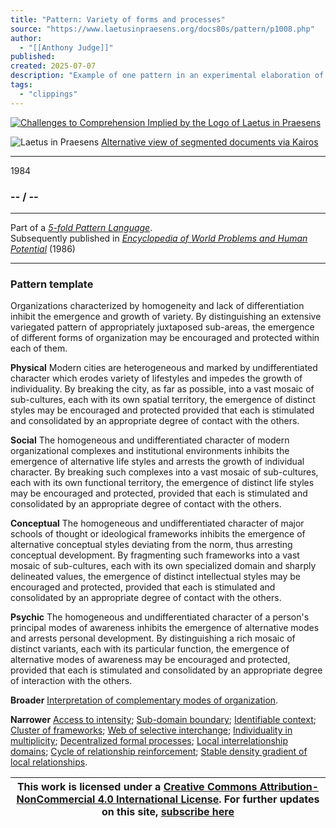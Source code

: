 ```yaml
---
title: "Pattern: Variety of forms and processes"
source: "https://www.laetusinpraesens.org/docs80s/pattern/p1008.php"
author:
  - "[[Anthony Judge]]"
published:
created: 2025-07-07
description: "Example of one pattern in an experimental elaboration of a 5-fold pattern language. This explores the parallel between patterns at the physical level, the social level, the conceptual level, and the psychic level in the light of an underlying template based on the insights of Christopher Alexander"
tags:
  - "clippings"
---
```

[![Challenges to Comprehension Implied by the Logo
of Laetus in Praesens](https://www.laetusinpraesens.org/common/images/achngcol.jpg "Challenges to Comprehension Implied by the Logo
of Laetus in Praesens")](https://www.laetusinpraesens.org/context/logo_laetus.php)

![Laetus in Praesens](https://www.laetusinpraesens.org/common/images/laetus_title2.png) [Alternative view of segmented documents via Kairos](https://kairos.laetusinpraesens.org/p1008_8_pat_h_1)

---

1984

### \-- / --

---

Part of a *[5-fold Pattern Language](https://www.laetusinpraesens.org/docs80s/84patlan.php)*.  
Subsequently published in *[Encyclopedia of World Problems and Human Potential](https://www.un-intelligible.org/projects/homeency.php)* (1986)

---

### Pattern template

Organizations characterized by homogeneity and lack of differentiation inhibit the emergence and growth of variety. By distinguishing an extensive variegated pattern of appropriately juxtaposed sub-areas, the emergence of different forms of organization may be encouraged and protected within each of them.

**Physical** Modern cities are heterogeneous and marked by undifferentiated character which erodes variety of lifestyles and impedes the growth of individuality. By breaking the city, as far as possible, into a vast mosaic of sub-cultures, each with its own spatial territory, the emergence of distinct styles may be encouraged and protected provided that each is stimulated and consolidated by an appropriate degree of contact with the others.

**Social** The homogeneous and undifferentiated character of modern organizational complexes and institutional environments inhibits the emergence of alternative life styles and arrests the growth of individual character. By breaking such complexes into a vast mosaic of sub-cultures, each with its own functional territory, the emergence of distinct life styles may be encouraged and protected, provided that each is stimulated and consolidated by an appropriate degree of contact with the others.

**Conceptual** The homogeneous and undifferentiated character of major schools of thought or ideological frameworks inhibits the emergence of alternative conceptual styles deviating from the norm, thus arresting conceptual development. By fragmenting such frameworks into a vast mosaic of sub-cultures, each with its own specialized domain and sharply delineated values, the emergence of distinct intellectual styles may be encouraged and protected, provided that each is stimulated and consolidated by an appropriate degree of contact with the others.

**Psychic** The homogeneous and undifferentiated character of a person's principal modes of awareness inhibits the emergence of alternative modes and arrests personal development. By distinguishing a rich mosaic of distinct variants, each with its particular function, the emergence of alternative modes of awareness may be encouraged and protected, provided that each is stimulated and consolidated by an appropriate degree of interaction with the others.

**Broader** [Interpretation of complementary modes of organization](https://www.laetusinpraesens.org/docs80s/pattern/p1003.php).

**Narrower** [Access to intensity](https://www.laetusinpraesens.org/docs80s/pattern/p1010.php); [Sub-domain boundary](https://www.laetusinpraesens.org/docs80s/pattern/p1013.php); [Identifiable context](https://www.laetusinpraesens.org/docs80s/pattern/p1014.php); [Cluster of frameworks](https://www.laetusinpraesens.org/docs80s/pattern/p1037.php); [Web of selective interchange](https://www.laetusinpraesens.org/docs80s/pattern/p1019.php); [Individuality in multiplicity](https://www.laetusinpraesens.org/docs80s/pattern/p1012.php); [Decentralized formal processes](https://www.laetusinpraesens.org/docs80s/pattern/p1009.php); [Local interrelationship domains](https://www.laetusinpraesens.org/docs80s/pattern/p1011.php); [Cycle of relationship reinforcement](https://www.laetusinpraesens.org/docs80s/pattern/p1031.php); [Stable density gradient of local relationships](https://www.laetusinpraesens.org/docs80s/pattern/p1029.php).

| This work is licensed under a [Creative Commons Attribution-NonCommercial 4.0 International License](http://creativecommons.org/licenses/by-nc/4.0/).  For further updates on this site, [subscribe here](https://laetusinpraesens.us19.list-manage.com/subscribe/post?u=1b1bc3aae057999099ff24455&id=4c64c53b45) |
| --- |